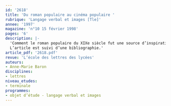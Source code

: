 ```yaml
---
id: '2618'
title: 'Du roman populaire au cinéma populaire '
rubrique: 'Langage verbal et images [Tle]'
annee: '1997'
magazine: 'n°10 15 février 1998'
pages: '6'
description: |-
  'Comment le roman populaire du XIXe siècle fut une source d’inspiration essentielle pour les premiers cinéastes français…
  L’article est suivi d’une bibliographie.'
article_pdf: '2618.pdf'
revue: 'L’école des lettres des lycées'
auteurs:
- Anne-Marie Baron
disciplines:
- lettres
niveau_etudes:
- terminale
programmes:
- objet d’étude - langage verbal et images
---
```

